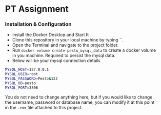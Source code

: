 # PT Assignment

### Installation & Configuration
- Install the Docker Desktop and Start It
- Clone this repository in your local machine by typing ``. 
- Open the Terminal and navigate to the project folder.
- Run `docker volume create pesto_mysql_data` to create a docker volume in you machine. Required to persist the mysql data.
- Below will be your mysql connection details
```bash
MYSQL_HOST=127.0.0.1
MYSQL_USER=root
MYSQL_PASSWORD=Pesto&123
MYSQL_DB=pesto
MYSQL_PORT=3306
```
You do not need to change anything here, but if you would like to change the username, password or database name, you can modify it at this point in the `.env` file attached to this project. 